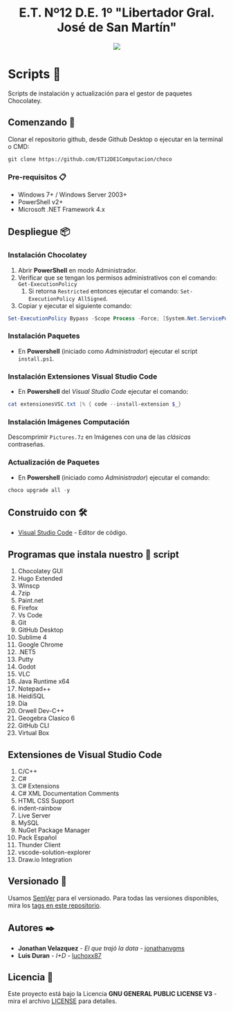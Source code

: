 <h1 align="center">E.T. Nº12 D.E. 1º "Libertador Gral. José de San Martín"</h1>
<p align="center">
  <img src="https://et12.edu.ar/imgs/et12.png">
</p>

# Scripts 🍫

Scripts de instalación y actualización para el gestor de paquetes Chocolatey.

## Comenzando 🚀

Clonar el repositorio github, desde Github Desktop o ejecutar en la terminal o CMD:

```
git clone https://github.com/ET12DE1Computacion/choco
```

### Pre-requisitos 📋

- Windows 7+ / Windows Server 2003+
- PowerShell v2+
- Microsoft .NET Framework 4.x

## Despliegue 📦

### Instalación Chocolatey

1. Abrir **PowerShell** en modo Administrador.
1. Verificar que se tengan los permisos administrativos con el comando: `Get-ExecutionPolicy`
    1. Si retorna `Restricted` entonces ejecutar el comando: `Set-ExecutionPolicy AllSigned`.
1. Copiar y ejecutar el siguiente comando:

```powershell
Set-ExecutionPolicy Bypass -Scope Process -Force; [System.Net.ServicePointManager]::SecurityProtocol = [System.Net.ServicePointManager]::SecurityProtocol -bor 3072; iex ((New-Object System.Net.WebClient).DownloadString('https://community.chocolatey.org/install.ps1'))
```

### Instalación Paquetes

- En **Powershell** (iniciado como *Administrador*) ejecutar el script `install.ps1`.

### Instalación Extensiones Visual Studio Code

- En **Powershell** del *Visual Studio Code* ejecutar el comando:

```powershell
cat extensionesVSC.txt |% { code --install-extension $_}
```

### Instalación Imágenes Computación

Descomprimir `Pictures.7z` en Imágenes con una de las *clásicas* contraseñas.

### Actualización de Paquetes

- En **Powershell** (iniciado como *Administrador*) ejecutar el comando:

```powershell
choco upgrade all -y
```

## Construido con 🛠️

- [Visual Studio Code](https://code.visualstudio.com/#alt-downloads) - Editor de código.

## Programas que instala nuestro 🍫 script

1. Chocolatey GUI
1. Hugo Extended
1. Winscp
1. 7zip
1. Paint.net
1. Firefox
1. Vs Code
1. Git
1. GitHub Desktop
1. Sublime 4
1. Google Chrome
1. .NET5
1. Putty
1. Godot
1. VLC
1. Java Runtime x64
1. Notepad++
1. HeidiSQL
1. Dia
1. Orwell Dev-C++
1. Geogebra Clasico 6
1. GitHub CLI
1. Virtual Box

## Extensiones de Visual Studio Code

1. C/C++
1. C#
1. C# Extensions
1. C# XML Documentation Comments
1. HTML CSS Support
1. indent-rainbow
1. Live Server
1. MySQL
1. NuGet Package Manager
1. Pack Español
1. Thunder Client
1. vscode-solution-explorer
1. Draw.io Integration

## Versionado 📌

Usamos [SemVer](http://semver.org/) para el versionado. Para todas las versiones disponibles, mira los [tags en este repositorio](https://github.com/ET12DE1Computacion/choco/tags).

## Autores ✒️

- **Jonathan Velazquez** - *El que trajó la data* - [jonathanvgms](https://github.com/jonathanvgms)
- **Luis Duran** - *I+D* - [luchoxx87](https://github.com/luchoxx87)

## Licencia 📄

Este proyecto está bajo la Licencia __GNU GENERAL PUBLIC LICENSE V3__ - mira el archivo [LICENSE](LICENSE) para detalles.
